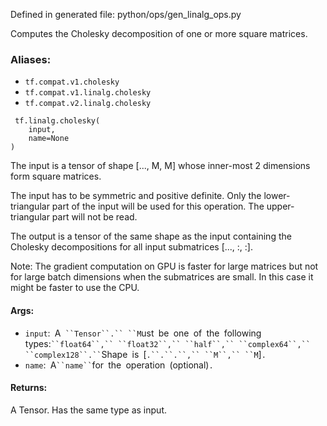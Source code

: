 
Defined in generated file: python/ops/gen_linalg_ops.py

Computes the Cholesky decomposition of one or more square matrices.
### Aliases:
- `tf.compat.v1.cholesky`
- `tf.compat.v1.linalg.cholesky`
- `tf.compat.v2.linalg.cholesky`

```
 tf.linalg.cholesky(
    input,
    name=None
)
```

The input is a tensor of shape [..., M, M] whose inner-most 2 dimensions form square matrices.

The input has to be symmetric and positive definite. Only the lower-triangular part of the input will be used for this operation. The upper-triangular part will not be read.

The output is a tensor of the same shape as the input containing the Cholesky decompositions for all input submatrices [..., :, :].

Note: The gradient computation on GPU is faster for large matrices but not for large batch dimensions when the submatrices are small. In this case it might be faster to use the CPU.
#### Args:
- `input`:` `A` ``Tensor``.`` ``M`ust` `be` `one` `of` `the` `following` `types:` ``float64``,`` ``float32``,`` ``half``,`` ``complex64``,`` ``complex128``.`` `Shape` `is` `[`.``.``.``,`` ``M``,`` ``M`]`.`
- `name`:` `A` ``name`` `for` `the` `operation` `(optional)`.`
#### Returns:

A Tensor. Has the same type as input.
